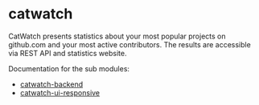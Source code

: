 # catwatch
CatWatch presents statistics about your most popular projects on github.com and your most active contributors. The results are accessible via REST API and statistics website.

Documentation for the sub modules:

* [catwatch-backend](tree/master/catwatch-backend)
* [catwatch-ui-responsive](tree/master/catwatch-ui-responsive)
